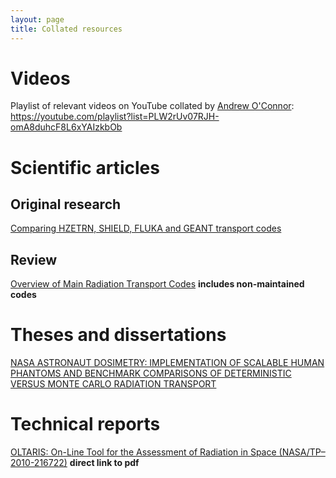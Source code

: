 ```yaml
---
layout: page
title: Collated resources
---
```



# Videos
Playlist of relevant videos on YouTube collated by [Andrew O'Connor](https://github.com/aoconnor-ufl): <https://youtube.com/playlist?list=PLW2rUv07RJH-omA8duhcF8L6xYAIzkbOb>

# Scientific articles
## Original research
[Comparing HZETRN, SHIELD, FLUKA and GEANT transport codes](https://doi.org/10.1016/j.lssr.2017.04.001)
## Review
[Overview of Main Radiation Transport Codes](https://doi.org/10.5194/gi-9-407-2020) **includes non-maintained codes**

# Theses and dissertations
[NASA ASTRONAUT DOSIMETRY: IMPLEMENTATION OF SCALABLE HUMAN PHANTOMS AND BENCHMARK COMPARISONS OF DETERMINISTIC VERSUS MONTE CARLO RADIATION TRANSPORT](https://ufdc.ufl.edu/UFE0044848/00001)

# Technical reports
[OLTARIS: On-Line Tool for the 
Assessment of Radiation in Space (NASA/TP–2010-216722)](https://ntrs.nasa.gov/api/citations/20100027428/downloads/20100027428.pdf) **direct link to pdf**
